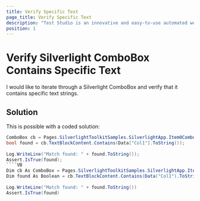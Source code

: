 ```yaml
---
title: Verify Specific Text
page_title: Verify Specific Text
description: "Test Studio is an innovative and easy-to-use automated web, WPF and load testing solution. Test Studio tests support essential technologies like ASP.NET AJAX, Silverlight, PHP and MVC. HTML5, Testing framework, functional testing, performance testing, load testing, exploratory testing, manual testing."
position: 1
---
```

# Verify Silverlight ComboBox Contains Specific Text

I would like to iterate through a Silverlight ComboBox and verify that it contains specific text strings.

## Solution

This is possible with a coded solution:

````C#
ComboBox cb = Pages.SilverlightToolkitSamples.SilverlightApp.Item0Combobox;
bool found = cb.TextBlockContent.Contains(Data["Col1"].ToString());
 
Log.WriteLine("Match found: " + found.ToString());
Assert.IsTrue(found);
````VB
Dim cb As ComboBox = Pages.SilverlightToolkitSamples.SilverlightApp.Item0Combobox
Dim found As Boolean = cb.TextBlockContent.Contains(Data("Col1").ToString())
 
Log.WriteLine("Match found: " + found.ToString())
Assert.IsTrue(found)
````